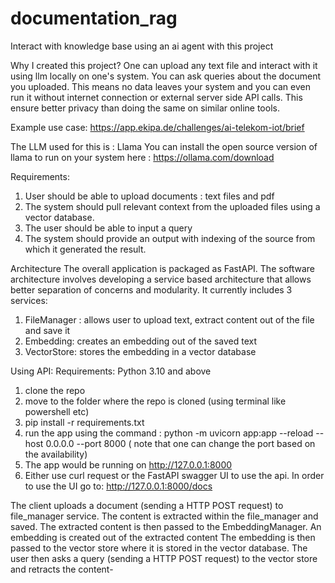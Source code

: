 # documentation_rag
Interact with knowledge base using an ai agent with this project

Why I created this project?
One can upload any text file and interact with it using llm locally on one's system. 
You can ask queries about the document you uploaded.
This means no data leaves your system and you can even run it without internet connection or external server side API calls.
This ensure better privacy than doing the same on similar online tools.

Example use case:
https://app.ekipa.de/challenges/ai-telekom-iot/brief

The LLM used for this is : Llama
You can install the open source version of llama to run on your system here : https://ollama.com/download 

Requirements:
1. User should be able to upload documents : text files and pdf
2. The system should pull relevant context from the uploaded files using a vector database.
3. The user should be able to input a query
4. The system should provide an output with indexing of the source from which it generated the result.


Architecture
The overall application is packaged as FastAPI.
The  software architecture involves developing a service based architecture that allows better separation of concerns and modularity.
It currently includes 3 services:
1. FileManager : allows user to upload text, extract content out of the file and save it
2. Embedding: creates an embedding out of the saved text
3. VectorStore: stores the embedding in a vector database

Using API:
Requirements:
Python 3.10 and above

1. clone the repo
2. move to the folder where the repo is cloned (using terminal like powershell etc)
3. pip install -r requirements.txt
4. run the app using the command : python -m uvicorn app:app --reload --host 0.0.0.0 --port 8000 ( note that one can change the port based on the availability)
5. The app would be running on  http://127.0.0.1:8000
6. Either use curl request or the FastAPI swagger UI to use the api. In order to use the UI go to: http://127.0.0.1:8000/docs

The client uploads a document (sending a HTTP POST request) to file_manager service. 
The content is extracted within the file_manager and saved.
The extracted content is then passed to the EmbeddingManager. An embedding is created out of the extracted content
The embedding is then passed to the vector store where it is stored in the vector database.
The user then asks a query (sending a HTTP POST request) to the vector store and retracts the content-
